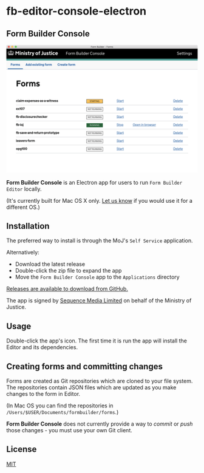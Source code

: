 # fb-editor-console-electron

## Form Builder Console

![Console app](documentation/images/console.png)

**Form Builder Console** is an Electron app for users to run `Form Builder Editor` locally.

(It's currently built for Mac OS X only. [Let us know](mailto:form-builder-team@digital.justice.gov.uk) if you would use it for a different OS.)

## Installation

The preferred way to install is through the MoJ's `Self Service` application.

Alternatively:

- Download the latest release
- Double-click the zip file to expand the app
- Move the `Form Builder Console` app to the `Applications` directory

[Releases are available to download from GitHub.](https://github.com/ministryofjustice/fb-editor-console-electron/releases)

The app is signed by [Sequence Media Limited](https://github.com/sequencemedia) on behalf of the Ministry of Justice.

## Usage

Double-click the app's icon. The first time it is run the app will install the Editor and its dependencies.

## Creating forms and committing changes

Forms are created as Git repositories which are cloned to your file system. The repositories contain JSON files which are updated as you make changes to the form in Editor.

(In Mac OS you can find the repositories in `/Users/$USER/Documents/formbuilder/forms`.)

**Form Builder Console** does not currently provide a way to _commit_ or _push_ those changes - you must use your own Git client.

## License

[MIT](LICENSE)
